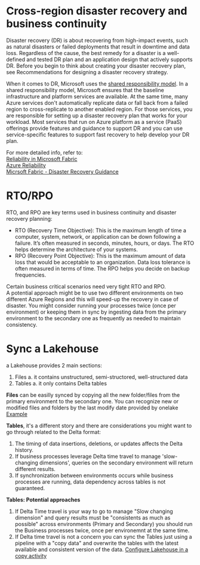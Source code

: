 # Cross-region disaster recovery and business continuity

Disaster recovery (DR) is about recovering from high-impact events, such as natural disasters or failed deployments that result in downtime and data loss. Regardless of the cause, the best remedy for a disaster is a well-defined and tested DR plan and an application design that actively supports DR. Before you begin to think about creating your disaster recovery plan, see Recommendations for designing a disaster recovery strategy.

When it comes to DR, Microsoft uses the [shared responsibility model](https://learn.microsoft.com/en-us/azure/reliability/business-continuity-management-program#shared-responsibility-model). In a shared responsibility model, Microsoft ensures that the baseline infrastructure and platform services are available. At the same time, many Azure services don't automatically replicate data or fall back from a failed region to cross-replicate to another enabled region. For those services, you are responsible for setting up a disaster recovery plan that works for your workload. Most services that run on Azure platform as a service (PaaS) offerings provide features and guidance to support DR and you can use service-specific features to support fast recovery to help develop your DR plan.

For more detailed info, refer to:  </br>
[Reliability in Microsoft Fabric](https://learn.microsoft.com/en-us/azure/reliability/reliability-fabric) </br>
[Azure Reliability](https://learn.microsoft.com/en-us/azure/well-architected/reliability/) </br>
[Micrsoft Fabric - Disaster Recovery Guidance](https://learn.microsoft.com/en-us/fabric/security/experience-specific-guidance?source=recommendations) </br>

# RTO/RPO

RTO, and RPO are key terms used in business continuity and disaster recovery planning:  </br>

 - RTO (Recovery Time Objective): This is the maximum length of time a computer, system, network, or application can be down following a failure. It’s often measured in seconds, minutes, hours, or days. The RTO helps determine the architecture of your systems.  </br>
 - RPO (Recovery Point Objective): This is the maximum amount of data loss that would be acceptable to an organization. Data loss tolerance is often measured in terms of time. The RPO helps you decide on backup frequencies.  </br>

Certain business critical scenarios need very tight RTO and RPO.  </br>
A potential approach might be to use two different environments on two different Azure Regions and this will speed-up the recovery in case of disaster.
You might consider running your processes twice (once per environment) or keeping them in sync by ingesting data from the primary environment to the secondary one as frequently as needed to maintain consistency.


# Sync a Lakehouse

a Lakehouse provides 2 main sections:
1. Files
   a. it contains unstructured, semi-structored, well-structured data
3. Tables
   a. it only contains Delta tables

**Files** can be easilly synced by copying all the new folder/files from the primary environment to the secondary one.
You can recognize new or modified files and folders by the last modify date provided by onelake
[Example](Notebooks/SyncLakehouse_Files.ipynb)

**Tables**, it's a different story and there are considerations you might want to go through related to the Delta format:
1. The timing of data insertions, deletions, or updates affects the Delta history.   
3. If business processes leverage Delta time travel to manage 'slow-changing dimensions', queries on the secondary environment will return different results.
4. If synchronization between environments occurs while business processes are running, data dependency across tables is not guaranteed.

**Tables: Potential approaches**

1. If Delta Time travel is your way to go to manage "Slow changing dimension" and query results must be "consistents as much as possible" across environments (Primary and Secondary) you should run the Business processes twice, once per environemnt at the same time.
2. If Delta time travel is not a concern you can sync the Tables just using a pipeline with a "copy data" and overwrite the tables with the latest available and consistent version of the data.
[Configure Lakehouse in a copy activity](https://learn.microsoft.com/en-us/fabric/data-factory/connector-lakehouse-copy-activity)




